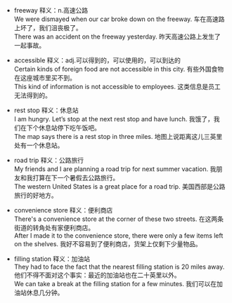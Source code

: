 * freeway 释义：n.高速公路  
We were dismayed when our car broke down on the freeway. 车在高速路上坏了，我们沮丧极了。  
There was an accident on the freeway yesterday. 昨天高速公路上发生了一起事故。 

* accessible 释义：adj.可以得到的，可以使用的，可以到达的  
Certain kinds of foreign food are not accessible in this city. 有些外国食物在这座城市里买不到。  
This kind of information is not accessible to employees. 这类信息是员工无法得到的。

* rest stop 释义：休息站   
I am hungry. Let’s stop at the next rest stop and have lunch. 我饿了，我们在下个休息站停下吃午饭吧。    
The map says there is a rest stop in three miles. 地图上说距离这儿三英里处有一个休息站。   

* road trip 释义：公路旅行   
My friends and I are planning a road trip for next summer vacation. 我朋友和我打算在下一个暑假去公路旅行。    
The western United States is a great place for a road trip. 美国西部是公路旅行的好地方。   

* convenience store  释义：便利商店  
There's a convenience store at the corner of these two streets. 在这两条街道的转角处有家便利商店。  
After I made it to the convenience store, there were only a few items left on the shelves. 我好不容易到了便利商店，货架上仅剩下少量物品。  

* filling station 释义：加油站  
They had to face the fact that the nearest filling station is 20 miles away. 他们不得不面对这个事实：最近的加油站也在二十英里以外。  
We can take a break at the filling station for a few minutes. 我们可以在加油站休息几分钟。
